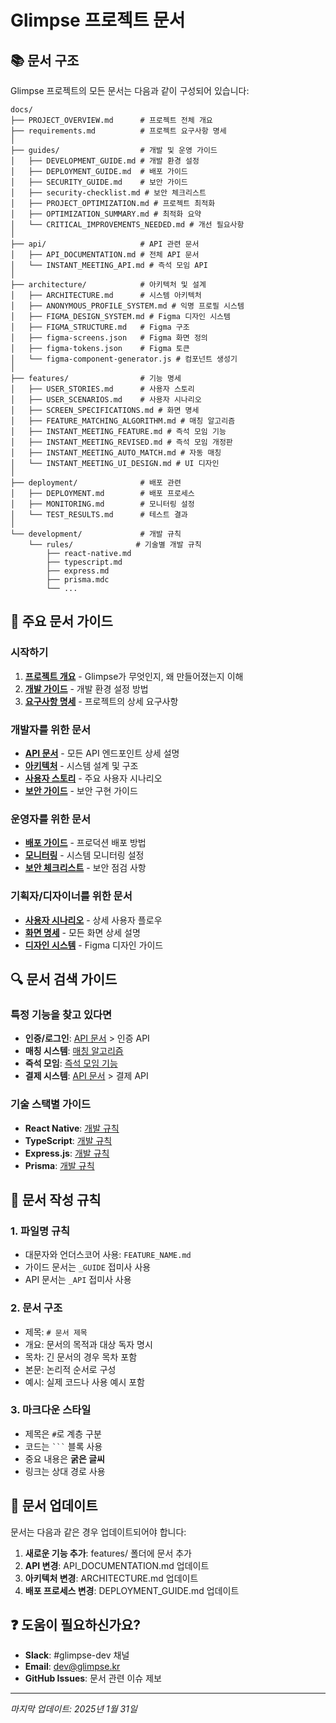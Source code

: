 # Glimpse 프로젝트 문서

## 📚 문서 구조

Glimpse 프로젝트의 모든 문서는 다음과 같이 구성되어 있습니다:

```
docs/
├── PROJECT_OVERVIEW.md      # 프로젝트 전체 개요
├── requirements.md          # 프로젝트 요구사항 명세
│
├── guides/                  # 개발 및 운영 가이드
│   ├── DEVELOPMENT_GUIDE.md # 개발 환경 설정
│   ├── DEPLOYMENT_GUIDE.md  # 배포 가이드
│   ├── SECURITY_GUIDE.md    # 보안 가이드
│   ├── security-checklist.md # 보안 체크리스트
│   ├── PROJECT_OPTIMIZATION.md # 프로젝트 최적화
│   ├── OPTIMIZATION_SUMMARY.md # 최적화 요약
│   └── CRITICAL_IMPROVEMENTS_NEEDED.md # 개선 필요사항
│
├── api/                     # API 관련 문서
│   ├── API_DOCUMENTATION.md # 전체 API 문서
│   └── INSTANT_MEETING_API.md # 즉석 모임 API
│
├── architecture/            # 아키텍처 및 설계
│   ├── ARCHITECTURE.md      # 시스템 아키텍처
│   ├── ANONYMOUS_PROFILE_SYSTEM.md # 익명 프로필 시스템
│   ├── FIGMA_DESIGN_SYSTEM.md # Figma 디자인 시스템
│   ├── FIGMA_STRUCTURE.md   # Figma 구조
│   ├── figma-screens.json   # Figma 화면 정의
│   ├── figma-tokens.json    # Figma 토큰
│   └── figma-component-generator.js # 컴포넌트 생성기
│
├── features/                # 기능 명세
│   ├── USER_STORIES.md      # 사용자 스토리
│   ├── USER_SCENARIOS.md    # 사용자 시나리오
│   ├── SCREEN_SPECIFICATIONS.md # 화면 명세
│   ├── FEATURE_MATCHING_ALGORITHM.md # 매칭 알고리즘
│   ├── INSTANT_MEETING_FEATURE.md # 즉석 모임 기능
│   ├── INSTANT_MEETING_REVISED.md # 즉석 모임 개정판
│   ├── INSTANT_MEETING_AUTO_MATCH.md # 자동 매칭
│   └── INSTANT_MEETING_UI_DESIGN.md # UI 디자인
│
├── deployment/              # 배포 관련
│   ├── DEPLOYMENT.md        # 배포 프로세스
│   ├── MONITORING.md        # 모니터링 설정
│   └── TEST_RESULTS.md      # 테스트 결과
│
└── development/             # 개발 규칙
    └── rules/              # 기술별 개발 규칙
        ├── react-native.md
        ├── typescript.md
        ├── express.md
        ├── prisma.mdc
        └── ...
```

## 🎯 주요 문서 가이드

### 시작하기

1. **[프로젝트 개요](./PROJECT_OVERVIEW.md)** - Glimpse가 무엇인지, 왜 만들어졌는지 이해
2. **[개발 가이드](./guides/DEVELOPMENT_GUIDE.md)** - 개발 환경 설정 방법
3. **[요구사항 명세](./requirements.md)** - 프로젝트의 상세 요구사항

### 개발자를 위한 문서

- **[API 문서](./api/API_DOCUMENTATION.md)** - 모든 API 엔드포인트 상세 설명
- **[아키텍처](./architecture/ARCHITECTURE.md)** - 시스템 설계 및 구조
- **[사용자 스토리](./features/USER_STORIES.md)** - 주요 사용자 시나리오
- **[보안 가이드](./guides/SECURITY_GUIDE.md)** - 보안 구현 가이드

### 운영자를 위한 문서

- **[배포 가이드](./guides/DEPLOYMENT_GUIDE.md)** - 프로덕션 배포 방법
- **[모니터링](./deployment/MONITORING.md)** - 시스템 모니터링 설정
- **[보안 체크리스트](./guides/security-checklist.md)** - 보안 점검 사항

### 기획자/디자이너를 위한 문서

- **[사용자 시나리오](./features/USER_SCENARIOS.md)** - 상세 사용자 플로우
- **[화면 명세](./features/SCREEN_SPECIFICATIONS.md)** - 모든 화면 상세 설명
- **[디자인 시스템](./architecture/FIGMA_DESIGN_SYSTEM.md)** - Figma 디자인 가이드

## 🔍 문서 검색 가이드

### 특정 기능을 찾고 있다면

- **인증/로그인**: [API 문서](./api/API_DOCUMENTATION.md#인증-api) > 인증 API
- **매칭 시스템**: [매칭 알고리즘](./features/FEATURE_MATCHING_ALGORITHM.md)
- **즉석 모임**: [즉석 모임 기능](./features/INSTANT_MEETING_FEATURE.md)
- **결제 시스템**: [API 문서](./api/API_DOCUMENTATION.md#프리미엄--결제-api) > 결제 API

### 기술 스택별 가이드

- **React Native**: [개발 규칙](../rules/react-native.md)
- **TypeScript**: [개발 규칙](../rules/typescript.md)
- **Express.js**: [개발 규칙](../rules/express.md)
- **Prisma**: [개발 규칙](../rules/prisma.mdc)

## 📝 문서 작성 규칙

### 1. 파일명 규칙
- 대문자와 언더스코어 사용: `FEATURE_NAME.md`
- 가이드 문서는 `_GUIDE` 접미사 사용
- API 문서는 `_API` 접미사 사용

### 2. 문서 구조
- 제목: `# 문서 제목`
- 개요: 문서의 목적과 대상 독자 명시
- 목차: 긴 문서의 경우 목차 포함
- 본문: 논리적 순서로 구성
- 예시: 실제 코드나 사용 예시 포함

### 3. 마크다운 스타일
- 제목은 `#`로 계층 구분
- 코드는 ` ``` ` 블록 사용
- 중요 내용은 **굵은 글씨**
- 링크는 상대 경로 사용

## 🔄 문서 업데이트

문서는 다음과 같은 경우 업데이트되어야 합니다:

1. **새로운 기능 추가**: features/ 폴더에 문서 추가
2. **API 변경**: API_DOCUMENTATION.md 업데이트
3. **아키텍처 변경**: ARCHITECTURE.md 업데이트
4. **배포 프로세스 변경**: DEPLOYMENT_GUIDE.md 업데이트

## ❓ 도움이 필요하신가요?

- **Slack**: #glimpse-dev 채널
- **Email**: dev@glimpse.kr
- **GitHub Issues**: 문서 관련 이슈 제보

---

*마지막 업데이트: 2025년 1월 31일*